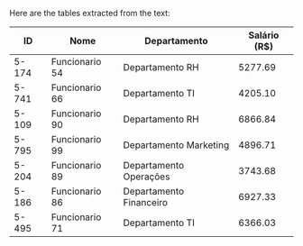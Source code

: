 Here are the tables extracted from the text:

| ID     | Nome            | Departamento        | Salário (R$) |
|--------|-----------------|---------------------|---------------|
| 5-174  | Funcionario 54  | Departamento RH     | 5277.69       |
| 5-741  | Funcionario 66  | Departamento TI     | 4205.10       |
| 5-109  | Funcionario 90  | Departamento RH     | 6866.84       |
| 5-795  | Funcionario 99  | Departamento Marketing| 4896.71      |
| 5-204  | Funcionario 89  | Departamento Operações| 3743.68      |
| 5-186  | Funcionario 86  | Departamento Financeiro| 6927.33      |
| 5-495  | Funcionario 71  | Departamento TI     | 6366.03       |